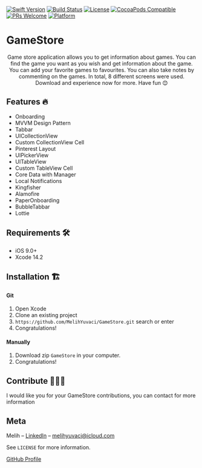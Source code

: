 [![Swift Version][swift-image]][swift-url]
[![Build Status][travis-image]][travis-url]
[![License][license-image]][license-url]
[![CocoaPods Compatible](https://img.shields.io/cocoapods/v/EZSwiftExtensions.svg)](https://img.shields.io/cocoapods/v/LFAlertController.svg)  
[![PRs Welcome](https://img.shields.io/badge/PRs-welcome-brightgreen.svg?style=flat-square)](http://makeapullrequest.com)
[![Platform](https://img.shields.io/cocoapods/p/LFAlertController.svg?style=flat)](http://cocoapods.org/pods/LFAlertController)

# GameStore
<p align="center">
    Game store application allows you to get information about games. You can find the game you want as you wish and get information about the game. You can add your favorite games to favourites. You can also take notes by commenting on the games. In total, 8 different screens were used. Download and experience now for more. Have fun 😊
    </p>
    
## Features 🔥

- Onboarding
- MVVM Design Pattern
- Tabbar
- UICollectionView
- Custom CollectionView Cell
- Pinterest Layout
- UIPickerView
- UITableView
- Custom TableView Cell
- Core Data with Manager
- Local Notifications
- Kingfisher
- Alamofire
- PaperOnboarding
- BubbleTabbar
- Lottie


## Requirements 🛠️

- iOS 9.0+
- Xcode 14.2

## Installation 🏗️

#### Git

1. Open Xcode
2. Clone an existing project
3. ```https://github.com/MelihYuvaci/GameStore.git``` search or enter
4. Congratulations! 

#### Manually

1. Download zip ```GameStore``` in your computer.  
2. Congratulations!  

## Contribute 🙋‍♀️🙋
I would like you for your GameStore contributions, you can contact for more information

## Meta

Melih – [LinkedIn](https://www.linkedin.com/in/melihyuvaci/) – melihyuvaci@icloud.com

See ``LICENSE`` for more information.

[GitHub Profile](https://github.com/MelihYuvaci)

[swift-image]:https://img.shields.io/badge/swift-5.7-orange.svg
[swift-url]: https://swift.org/
[license-image]: https://img.shields.io/badge/License-MIT-blue.svg
[license-url]: LICENSE
[travis-image]: https://img.shields.io/travis/dbader/node-datadog-metrics/master.svg?style=flat-square
[travis-url]: https://travis-ci.org/dbader/node-datadog-metrics
[codebeat-image]: https://codebeat.co/badges/c19b47ea-2f9d-45df-8458-b2d952fe9dad
[codebeat-url]: https://codebeat.co/projects/github-com-vsouza-awesomeios-com
